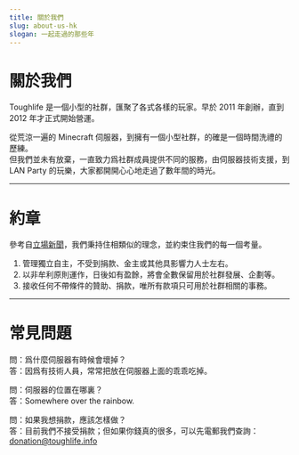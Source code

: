 ```yaml
---
title: 關於我們
slug: about-us-hk
slogan: 一起走過的那些年
---
```

# 關於我們

Toughlife 是一個小型的社群，匯聚了各式各樣的玩家。早於 2011 年創辦，直到 2012 年才正式開始營運。

從荒涼一遍的 Minecraft 伺服器，到擁有一個小型社群，的確是一個時間洗禮的歷練。<br/>但我們並未有放棄，一直致力爲社群成員提供不同的服務，由伺服器技術支援，到 LAN Party 的玩樂，大家都開開心心地走過了數年間的時光。

---

# 約章

參考自[立場新聞](https://www.thestandnews.com/about_us/)，我們秉持住相類似的理念，並約束住我們的每一個考量。

1. 管理獨立自主，不受到捐款、金主或其他具影響力人士左右。
2. 以非牟利原則運作，日後如有盈餘，將會全數保留用於社群發展、企劃等。
3. 接收任何不帶條件的贊助、捐款，唯所有款項只可用於社群相關的事務。

---

# 常見問題

問：爲什麼伺服器有時候會壞掉？<br/>
答：因爲有技術人員，常常把放在伺服器上面的乖乖吃掉。

問：伺服器的位置在哪裏？<br/>
答：Somewhere over the rainbow.

問：如果我想捐款，應該怎樣做？<br/>
答：目前我們不接受捐款；但如果你錢真的很多，可以先電郵我們查詢：[donation@toughlife.info](mailto:donation@toughlife.info)